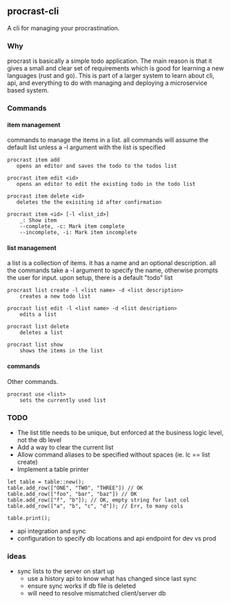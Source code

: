 ## procrast-cli

A cli for managing your procrastination.

### Why

procrast is basically a simple todo application. The main reason is that it gives a small and clear set of requirements which is good for learning a new languages (rust and go).
This is part of a larger system to learn about cli, api, and everything to do with managing and deploying a microservice based system.

### Commands

#### item management

commands to manage the items in a list. all commands will assume the
default list unless a -l argument with the list is specified

```
procrast item add
   opens an editor and saves the todo to the todos list

procrast item edit <id>
   opens an editor to edit the existing todo in the todo list

procrast item delete <id>
   deletes the the exisiting id after confirmation

procrast item <id> [-l <list_id>]
    _: Show item
    --complete, -c: Mark item complete
    --incomplete, -i: Mark item incomplete
```

#### list management

a list is a collection of items. it has a name and an optional description.
all the commands take a -l argument to specify the name, otherwise prompts
the user for input. upon setup, there is a default "todo" list

```
procrast list create -l <list name> -d <list description>
    creates a new todo list

procrast list edit -l <list name> -d <list description>
    edits a list

procrast list delete
    deletes a list

procrast list show
    shows the items in the list
```

#### commands

Other commands.

```
procrast use <list>
    sets the currently used list
```

### TODO

- The list title needs to be unique, but enforced at the business logic level, not the db level
- Add a way to clear the current list
- Allow command aliases to be specified without spaces (ie. lc == list create)
- Implement a table printer

```
let table = table::new();
table.add_row(["ONE", "TWO", "THREE"]) // OK
table.add_row(["foo", "bar", "baz"]) // OK
table.add_row(["f", "b"]); // OK, empty string for last col
table.add_row(["a", "b", "c", "d"]); // Err, to many cols

table.print();
```

- api integration and sync
- configuration to specify db locations and api endpoint for dev vs prod

### ideas

- sync lists to the server on start up
  - use a history api to know what has changed since last sync
  - ensure sync works if db file is deleted
  - will need to resolve mismatched client/server db
